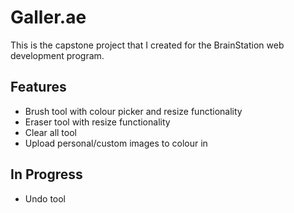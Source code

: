 # Galler.ae

This is the capstone project that I created for the BrainStation web development program.

 ## Features
 - Brush tool with colour picker and resize functionality
 - Eraser tool with resize functionality
 - Clear all tool
 - Upload personal/custom images to colour in

 ## In Progress
 - Undo tool 
